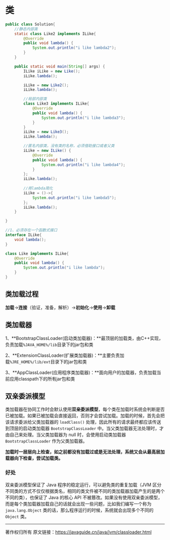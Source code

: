 # 类

```java
public class Solution{
	//静态内部类
    static class Like2 implements ILike{
        @Override
        public void lambda() {
            System.out.println("i like lambda2");
        }
    }

    public static void main(String[] args) {
        ILike iLike = new Like();
        iLike.lambda();

        iLike = new Like2();
        iLike.lambda();

        //局部内部类
        class Like3 implements ILike{
            @Override
            public void lambda() {
                System.out.println("i like lambda3");
            }
        }
        iLike = new Like3();
        iLike.lambda();

        //匿名内部类，没有类的名称，必须借助接口或者父类
        iLike = new ILike() {
            @Override
            public void lambda() {
                System.out.println("i like lambda4");
            }
        };
        iLike.lambda();
        
        //用lambda简化
        iLike = ()->{
            System.out.println("i like lambda5");
        };
        iLike.lambda();
    }

}

//1、必须存在一个函数式接口
interface ILike{
    void lambda();
}

class Like implements ILike{
    @Override
    public void lambda() {
        System.out.println("i like lambda");
    }
}
```

## 类加载过程

**加载**->**连接**（验证，准备，解析）->**初始化**->**使用**->**卸载**

## 类加载器

1、**BootstrapClassLoader(启动类加载器)：**最顶层的加载类，由C++实现，负责加载`%JAVA_HOME%/lib`目录下的jar包和类

2、**ExtensionClassLoader(扩展类加载器)：**主要负责加载`%JRE_HOME%/lib/ext`目录下的jar包和类

3、**AppClassLoader(应用程序类加载器)：**面向用户的加载器，负责加载当前应用classpath下的所有jar包和类

## 双亲委派模型

类加载器在协同工作时会默认使用**双亲委派模型**，每个类在加载时系统会判断是否已被加载。如果已被加载会直接返回，否则才会尝试加载。加载的时候，首先会把该请求委派给父类加载器的 `loadClass()` 处理，因此所有的请求最终都应该传送到顶层的启动类加载器 `BootstrapClassLoader` 中。当父类加载器无法处理时，才由自己来处理。当父类加载器为 null 时，会使用启动类加载器 `BootstrapClassLoader` 作为父类加载器。

**加载时一层层向上检查，如之前都没有加载过或是无法处理，系统又会从最高层加载器向下检查，尝试加载类。**

### 好处

双亲委派模型保证了 Java 程序的稳定运行，可以避免类的重复加载（JVM 区分不同类的方式不仅仅根据类名，相同的类文件被不同的类加载器加载产生的是两个不同的类），也保证了 Java 的核心 API 不被篡改。如果没有使用双亲委派模型，而是每个类加载器加载自己的话就会出现一些问题，比如我们编写一个称为 `java.lang.Object` 类的话，那么程序运行的时候，系统就会出现多个不同的 `Object` 类。

------

著作权归所有 原文链接：https://javaguide.cn/java/jvm/classloader.html
